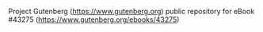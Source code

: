 Project Gutenberg (https://www.gutenberg.org) public repository for eBook #43275 (https://www.gutenberg.org/ebooks/43275)
